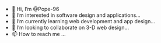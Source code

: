 - 👋 Hi, I’m @Pope-96
- 👀 I’m interested in software design and applications...
- 🌱 I’m currently learning web development and app design...
- 💞️ I’m looking to collaborate on 3-D web design...
- 📫 How to reach me ...

<!---
Pope-96/Pope-96 is a ✨ special ✨ repository because its `README.md` (this file) appears on your GitHub profile.
You can click the Preview link to take a look at your changes.
--->
